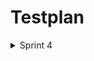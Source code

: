 # Testplan
<details><summary>Sprint 4</summary>
<p>
  
 Feature to be tested | Approach | Test Steps | Responsibilities | Schedule | Pass/Fail |
| --- | --- | --- | --- | --- | --- |
| Login username and password functionality.| Manual testing |<l1> Enter username and password in the login form </li> <li>Verify that entering  valid username and passwrd result in user sign in </li> <li>Verify entering wrong username and password results in error</li> | Preet will perform manual testing on UX 1 | 15-18 feb'22 | Pass |
| Functionality of sign up page and the requirements fo different fields.| Manual testing | Click on signup page and try signing up with username and password | Pushti will perform the testing on sign up page and \n the requirements | 15-18 feb'22 | Pass  |
| Link between sign up page and login page after filling out the sign up details | Manual testing | After signing up it should navigate to sign in page and should be able to login with new login credentials. | Muhaimin | 15-18 feb'22 | Pass |
| API response | Manual testing with postman software | Checking the response code with postman | Muhaimin will perform API response code test. | 19-21 feb'22 | Pass |
| Database | Verification by inspection | Entering user name and password and inspecting the database for that particular entry | Muhaimin will check for the database connectivity | 19-21 feb'22  | Pass |
| Functionality of new landing page | Manual testing | Take the proper URL and landing page should be displayed as per requirements |  Preet  | 14-18 Mar'22  | Pass |  
| Functionality of settings modal | Manual testing | Selection of catergories  |  Pushti & Muhaimin | 14-18 Mar'22  | Pass |  
| Unit Testing | Automated testing (JEST)| Testing the functionality of code for test.js file |    | 19-22 Mar'22  | Pass |
| Integration Testing | Automated/Manual |  <li>item1</li> <li>item2</li> |    |   |  | 
| Regression Testing | Automated/Manual |  |    |   |  |   

</p>
</details>
